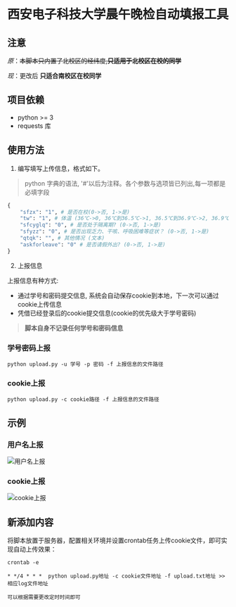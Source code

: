 # 西安电子科技大学晨午晚检自动填报工具

## 注意
*原*：~~本脚本只内置了北校区的经纬度,**只适用于北校区在校的同学**~~

*现*：更改后 **只适合南校区在校同学**

## 项目依赖
* python >= 3
* requests 库
## 使用方法
1. 编写填写上传信息，格式如下。
> python 字典的语法, '#'以后为注释。各个参数与选项皆已列出,每一项都是必填字段
```python
{
    "sfzx": "1", # 是否在校(0->否, 1->是)
    "tw": "1", # 体温 (36℃->0, 36℃到36.5℃->1, 36.5℃到36.9℃->2, 36.9℃到37℃.3->3, 37.3℃到38℃->4, 38℃到38.5℃->5, 38.5℃到39℃->6, 39℃到40℃->7, 40℃以上->8)
    "sfcyglq": "0", # 是否处于隔离期? (0->否, 1->是)
    "sfyzz": "0", # 是否出现乏力、干咳、呼吸困难等症状？ (0->否, 1->是)
    "qtqk": "", # 其他情况 (文本)
    "askforleave": "0" # 是否请假外出? (0->否, 1->是)
}
```
2. 上报信息

上报信息有种方式: 
* 通过学号和密码提交信息, 系统会自动保存cookie到本地，下一次可以通过cookie上传信息 
* 凭借已经登录后的cookie提交信息(cookie的优先级大于学号密码)
> **脚本自身不记录任何学号和密码信息**

### 学号密码上报
```shell script
python upload.py -u 学号 -p 密码 -f 上报信息的文件路径
```
### cookie上报
```shell script
python upload.py -c cookie路径 -f 上报信息的文件路径
```

## 示例

### 用户名上报

![用户名上报](https://ning-wang.oss-cn-beijing.aliyuncs.com/blog-imags/用户名上报.gif)

### cookie上报

![cookie上报](https://ning-wang.oss-cn-beijing.aliyuncs.com/blog-imags/cookie上报.gif)

## 新添加内容

将脚本放置于服务器，配置相关环境并设置crontab任务上传cookie文件，即可实现自动上传效果：

```
crontab -e

* */4 * * *  python upload.py地址 -c cookie文件地址 -f upload.txt地址 >> 相应log文件地址 

可以根据需要更改定时时间即可


```



